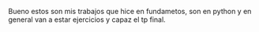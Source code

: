 Bueno estos son mis trabajos que hice en fundametos, son en python y en general van a estar ejercicios y capaz el tp final. 
